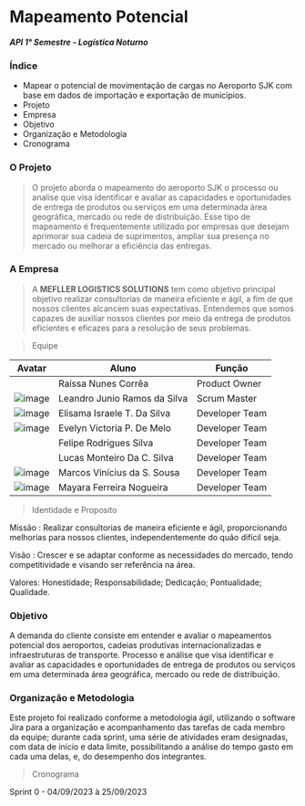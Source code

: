 # Mapeamento Potencial
***API 1° Semestre - Logística Noturno***

### **Índice**
* Mapear o potencial de movimentação de cargas no Aeroporto SJK com base em dados de importação e exportação de municípios.
* Projeto
* Empresa
* Objetivo
* Organização e Metodologia
* Cronograma
 

### **O Projeto**
> O projeto aborda o mapeamento do aeroporto SJK o processo ou analise que visa identificar e avaliar as capacidades e oportunidades de entrega de produtos ou serviços em uma determinada área geográfica, mercado ou rede de distribuição. Esse tipo de mapeamento é frequentemente utilizado por empresas que desejam aprimorar sua cadeia de suprimentos, ampliar sua presença no mercado ou melhorar a eficiência das entregas.

### **A Empresa**
> A **MEFLLER LOGISTICS SOLUTIONS** tem como objetivo principal objetivo realizar consultorias de maneira eficiente e ágil, a fim de que nossos clientes alcancem suas expectativas. Entendemos que somos capazes de auxiliar nossos clientes por meio da entrega de produtos eficientes e eficazes para a resolução de seus problemas.

 > Equipe 

| Avatar | Aluno | Função | 
| ------ | ----- | -------| 
|        | Raíssa Nunes Corrêa | Product Owner |
|![image](https://github.com/Mefller/mapeamento-potencial/assets/144354286/62a5893a-f533-400d-aa4a-d7bf709ab96e)|Leandro Junio Ramos da Silva | Scrum Master |
|![image](https://github.com/Mefller/mapeamento-potencial/assets/144354286/7132aa83-a0f0-4797-99da-855ff78b0efa)| Elisama Israele T. Da Silva | Developer Team | 
|![image](https://github.com/Mefller/mapeamento-potencial/assets/144354286/1c80bf75-b41c-48f6-8bbc-43ea71a0b639)| Evelyn Victoria P. De Melo  | Developer Team |
|        | Felipe Rodrigues Silva | Developer Team | 
|        | Lucas Monteiro Da C. Silva | Developer Team | 
|![image](https://github.com/Mefller/mapeamento-potencial/assets/144354286/c3139c90-7f79-4627-b34f-a4d68d486a4b)| Marcos Vinícius da S. Sousa | Developer Team | 
|![image](https://github.com/Mefller/mapeamento-potencial/assets/144354286/96e406be-359b-4931-9e63-b7fbe7f7a5fb)| Mayara Ferreira Nogueira | Developer Team | 

> Identidade e Proposito

Missão : Realizar consultorias de maneira eficiente e ágil, proporcionando melhorias para nossos clientes, independentemente do quão difícil seja.

Visão : Crescer e se adaptar conforme as necessidades do mercado, tendo competitividade e visando ser referência na área.

Valores: Honestidade; Responsabilidade; Dedicação; Pontualidade; Qualidade.

### Objetivo 
A demanda do cliente consiste em entender e avaliar o mapeamentos potencial dos aeroportos, cadeias produtivas internacionalizadas e infraestruturas de transporte. Processo e análise que visa identificar e avaliar as capacidades e oportunidades de entrega de produtos ou serviços em uma determinada área geográfica, mercado ou rede de distribuição.

### Organização e Metodologia
Este projeto foi realizado conforme a metodologia ágil, utilizando o software Jira para a organização e acompanhamento das tarefas de cada membro da equipe; durante cada sprint, uma série de atividades eram designadas, com data de início e data limite, possibilitando a análise do tempo gasto em cada uma delas, e, do desempenho dos integrantes.

> Cronograma

Sprint 0 - 04/09/2023 à 25/09/2023

